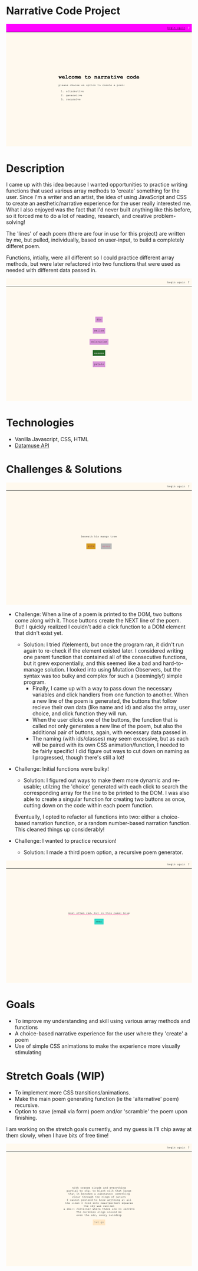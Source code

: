 # Narrative Code Project

![narrative image](screenshots/screen-welcome.png)


# Description
I came up with this idea because I wanted opportunities to practice writing functions that used various array methods to 'create' something for the user. Since I'm a writer and an artist, the idea of using JavaScript and CSS to create an aesthetic/narrative experience for the user really interested me. What I also enjoyed was the fact that I'd never built anything like this before, so it forced me to do a lot of reading, research, and creative problem-solving!

The 'lines' of each poem (there are four in use for this project) are written by me, but pulled, individually, based on user-input, to build a completely differet poem.

Functions, intially, were all different so I could practice different array methods, but were later refactored into two functions that were used as needed with different data passed in. 

![narrative image](screenshots/screen-gen.png)

# Technologies
- Vanilla Javascript, CSS, HTML
- [Datamuse API](https://www.datamuse.com/api/)

# Challenges & Solutions

![narrative image](screenshots/screen-choice.png)

- Challenge: When a line of a poem is printed to the DOM, two buttons come along with it. Those buttons create the NEXT line of the poem. But! I quickly realized I couldn't add a click function to a DOM element that didn't exist yet.
    - Solution: I tried if(element), but once the program ran, it didn't run again to re-check if the element existed later. I considered writing one parent function that contained all of the consecutive functions, but it grew exponentially, and this seemed like a bad and hard-to-manage solution. I looked into using Mutation Observers, but the syntax was too bulky and complex for such a (seemingly!) simple program. 
        - Finally, I came up with a way to pass down the necessary variables and click handlers from one function to another. When a new line of the poem is generated, the buttons that follow recieve their own data (like name and id) and also the array, user choice, and click function they will run. 
        - When the user clicks one of the buttons, the function that is called not only generates a new line of the poem, but also the additional pair of buttons, again, with necessary data passed in. 
        - The naming (with ids/classes) may seem excessive, but as each will be paired with its own CSS animation/function, I needed to be fairly specific! I did figure out ways to cut down on naming as I progressed, though there's still a lot!

- Challenge: Initial functions were bulky!
    - Solution: I figured out ways to make them more dynamic and re-usable; utilzing the 'choice' generated with each click to search the corresponding array for the line to be printed to the DOM. I was also able to create a singular function for creating two buttons as once, cutting down on the code within each poem function.

    Eventually, I opted to refactor all functions into two: either a choice-based narration function, or a random number-based narration function. This cleaned things up considerably!

- Challenge: I wanted to practice recursion!
    - Solution: I made a third poem option, a recursive poem generator.


![narrative image](screenshots/screen-rec.png)


# Goals
- To improve my understanding and skill using various array methods and functions
- A choice-based narrative experience for the user where they 'create' a poem
- Use of simple CSS animations to make the experience more visually stimulating

# Stretch Goals (WIP)
- To implement more CSS transitions/animations. 
- Make the main poem generating function (ie the 'alternative' poem) recursive.
- Option to save (email via form) poem and/or 'scramble' the poem upon finishing.

I am working on the stretch goals currently, and my guess is I'll chip away at them slowly, when I have bits of free time!
 
 ![narrative image](screenshots/screen-final2.png)



